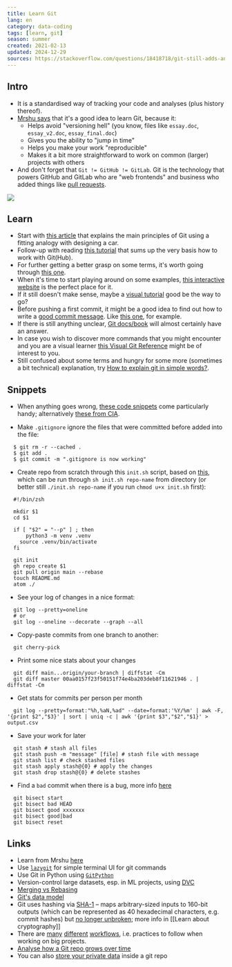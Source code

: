 ```yaml
---
title: Learn Git
lang: en
category: data-coding
tags: [learn, git]
season: summer
created: 2021-02-13
updated: 2024-12-29
sources: https://stackoverflow.com/questions/18418718/git-still-adds-and-tracks-folders-marked-in-gitignore
---
```


## Intro
- It is a standardised way of tracking your code and analyses (plus history thereof).
- [Mrshu says](https://talks.mareksuppa.com/teaching/2021/linux-cli-data-science/10-git/#6) that it's a good idea to learn Git, because it:
	- Helps avoid "versioning hell" (you know, files like `essay.doc`, `essay_v2.doc`, `essay_final.doc`)
	- Gives you the ability to "jump in time"
	- Helps you make your work "reproducible"
	- Makes it a bit more straightforward to work on common (larger) projects with others
- And don't forget that `Git != GitHub != GitLab`. Git is the technology that powers GitHub and GitLab who are "web frontends" and business who added things like [pull requests](https://docs.github.com/en/pull-requests/collaborating-with-pull-requests/proposing-changes-to-your-work-with-pull-requests/about-pull-requests).

![](https://imgs.xkcd.com/comics/git_2x.png)

## Learn
- Start with [this article](https://pixelpioneers.co/blog/2017/git-basics-explained-by-designing-a-new-car) that explains the main principles of Git using a fitting analogy with designing a car.
- Follow-up with reading [this tutorial](https://product.hubspot.com/blog/git-and-github-tutorial-for-beginners) that sums up the very basis how to work with Git(Hub).
- For further getting a better grasp on some terms, it's worth going through [this one](https://xosh.org/explain-git-in-simple-words/).
- When it's time to start playing around on some examples, [this interactive website](https://learngitbranching.js.org/) is the perfect place for it.
- If it still doesn't make sense, maybe a [visual tutorial](https://agripongit.vincenttunru.com/) good be the way to go?
- Before pushing a first commit, it might be a good idea to find out how to write a [good commit message](https://cbea.ms/git-commit/). Like [this one](https://dhwthompson.com/2019/my-favourite-git-commit), for example.
- If there is still anything unclear, [Git docs/book](https://git-scm.com/book/en/v2) will almost certainly have an answer.
- In case you wish to discover more commands that you might encounter and you are a visual learner [this Visual Git Reference](http://marklodato.github.io/visual-git-guide/index-en.html) might be of interest to you.
- Still confused about some terms and hungry for some more (sometimes a bit technical) explanation, try [How to explain git in simple words?](https://xosh.org/explain-git-in-simple-words/).

## Snippets
- When anything goes wrong, [these code snippets](https://ohshitgit.com/) come particularly handy; alternatively [these from CIA](https://wikileaks.org/ciav7p1/cms/page_1179773.html).

- Make `.gitignore` ignore the files that were committed before added into the file:
```shell
  $ git rm -r --cached .
  $ git add .
  $ git commit -m ".gitignore is now working"
```

- Create repo from scratch through this `init.sh` script, based on [this](https://stackoverflow.com/questions/2423777/is-it-possible-to-create-a-remote-repo-on-github-from-the-cli-without-opening-br), which can be run through `sh init.sh repo-name` from directory (or better still `./init.sh repo-name` if you run `chmod u+x init.sh` first):
```shell
  #!/bin/zsh

  mkdir $1
  cd $1

  if [ "$2" = "--p" ] ; then
      python3 -m venv .venv
    source .venv/bin/activate
  fi

  git init
  gh repo create $1
  git pull origin main --rebase
  touch README.md
  atom ./
```

- See your log of changes in a nice format:
```shell
  git log --pretty=oneline
  # or
  git log --oneline --decorate --graph --all
```

- Copy-paste commits from one branch to another:
```shell
  git cherry-pick
```

- Print some nice stats about your changes
```shell
  git diff main...origin/your-branch | diffstat -Cm
  git diff master 00aa0157f23f50151f74e4ba203deb8f11621946 . | diffstat -Cm
```

- Get stats for commits per person per month
```shell
  git log --pretty=format:"%h,%aN,%ad" --date=format:'%Y/%m' | awk -F, '{print $2","$3}' | sort | uniq -c | awk '{print $3","$2","$1}' > output.csv
```

- Save your work for later
```shell
  git stash # stash all files
  git stash push -m "message" [file] # stash file with message
  git stash list # check stashed files
  git stash apply stash@{0} # apply the changes
  git stash drop stash@{0} # delete stashes
```

- Find a `bad` commit when there is a bug, more info [here](https://preset.io/blog/using-git-bisect-to-find-and-fix-bugs/) 
```shell
  git bisect start
  git bisect bad HEAD
  git bisect good xxxxxxx
  git bisect good|bad
  git bisect reset
```

## Links
- Learn from Mrshu [here](https://mareksuppa.com/teaching/linux-cli/2021/#lecture-11-git)
- Use [`lazygit`](https://github.com/jesseduffield/lazygit?tab=readme-ov-file#installation) for simple terminal UI for git commands
- Use Git in Python using [`GitPython`](https://github.com/gitpython-developers/GitPython)
- Version-control large datasets, esp. in ML projects, using [DVC](https://dvc.org/)
- [Merging vs Rebasing](https://www.atlassian.com/git/tutorials/merging-vs-rebasing)
- [Git's data model](https://missing.csail.mit.edu/2020/version-control/)
- Git uses hashing via [SHA-1](https://en.wikipedia.org/wiki/SHA-1) – maps arbitrary-sized inputs to 160-bit outputs (which can be represented as 40 hexadecimal characters, e.g. commit hashes) but [no longer unbroken](https://shattered.io/); more info in [[Learn about cryptography]]
- There are [many](https://nvie.com/posts/a-successful-git-branching-model/) [different](https://www.endoflineblog.com/gitflow-considered-harmful) [workflows](https://www.atlassian.com/git/tutorials/comparing-workflows/gitflow-workflow), i.e. practices to follow when working on big projects.
- [Analyse how a Git repo grows over time](https://github.com/erikbern/git-of-theseus)
- You can also [store your private data](https://github.com/sobolevn/git-secret) inside a git repo
